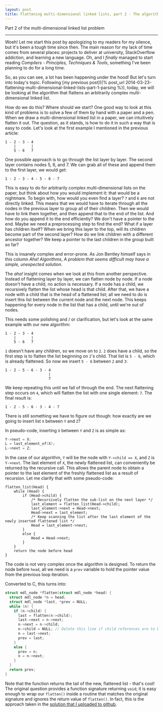 ```yaml
---
layout: post
title: Flattening multi-dimensional linked lists, part 2 - The algorithm
---
```


Part 2 of the multi-dimensional linked list problem

-----

Woeh! Let me start this post by apologizing to my readers for my silence, but it's been a tough time since then. The main reason for my lack of time comes from several places: projects to deliver at university, StackOverflow addiction, and learning a new language. Oh, and I *finally* managed to start reading *Compilers - Principles, Techniques & Tools*, something I've been planning to do for a long time.

So, as you can see, a lot has been happening under the hood! But let's turn into today's topic. Following [my previous post]({% post_url 2014-03-23-flattening-multi-dimensional-linked-lists-part-1-parsing %}), today, we will be looking at the algorithm that flattens an arbitrarily complex multi-dimensional linked list.

How do we do this? Where should we start? One good way to look at this kind of problems is to solve a few of them by hand with a paper and a pen. When we draw a multi-dimensional linked list in a paper, we can intuitively flatten it out. The question, as it stands, is how to do it in such a way that is easy to code. Let's look at the first example I mentioned in the previous article:

```
1 - 2 - 3 - 4
    |       |
    5 - 6   7
```

One possible approach is to go through the list layer by layer. The second layer contains nodes 5, 6, and 7. We can grab all of these and append them to the first layer, we would get:

```
1 - 2 - 3 - 4 - 5 - 6 - 7
```

This is easy to do for arbitrarily complex multi-dimensional lists on the paper, but think about how you would implement it: that would be a nightmare. To begin with, how would you even find a layer? `7` and `6` are not directly linked. This means that we would have to iterate through all the nodes in the previous layer to group all of their children. Then we would have to link them together, and then append that to the end of the list. And how do you append it to the end efficiently? We don't have a pointer to the end. Maybe we need a preprocessing step to find the end? What if a layer has children itself? When we bring this layer to the top, will its children become part of the second layer? How do we link children with a different ancestor together? We keep a pointer to the last children in the group built so far? 

This is insanely complex and error-prone. As Jon Bentley himself says in this column *Aha! Algorithms*, *A problem that seems difficult may have a simple, unexpected solution*.

The *aha!* insight comes when we look at this from another perspective. Instead of flattening layer by layer, we can flatten node by node. If a node doesn't have a child, no action is necessary. If a node has a child, we recursively flatten the list whose head is that child. After that, we have a node with a child that is the head of a flattened list; all we need to do is insert this list between the current node and the next node. This keeps happening for every node in the list that has a child, until we're out of nodes.

This needs some polishing and / or clarification, but let's look at the same example with our new algorithm:

```
1 - 2 - 3 - 4
    |       |
    5 - 6   7
```

`1` doesn't have any children, so we move on to `2`. `2` does have a child, so the first step is to flatten the list beginning on `2`'s child. That list is `5 - 6`, which is already flattened. So now we insert `5 - 6` between `2` and `3`:

```
1 - 2 - 5 - 6 - 3 - 4
                    |
                    7
```

We keep repeating this until we fall of through the end. The next flattening step occurs on `4`, which will flatten the list with one single element: `7`. The final result is:

```
1 - 2 - 5 - 6 - 3 - 4 - 7
```

There is still something we have to figure out though: how exactly are we going to insert list `X` between `Y` and `Z`? 

In pseudo-code, inserting `X` between `Y` and `Z` is as simple as:

```c
Y->next = X;
L = last_element_of(X);
L->next = Z;
```

In the case of our algorithm, `Y` will be the node with `Y->child == X`, and `Z` is `Y->next`. The last element of `X`, the newly flattened list, can conveniently be returned by the recursive call. This allows the parent node to obtain a pointer to the last element of the freshly flattened list as a result of recursion. Let me clarify that with some pseudo-code:

```
flatten_list(Head) {
    while (Head) {
        if (Head->child) {
            /* Recursively flatten the sub-list on the next layer */
            last_element = flatten_list(Head->child);
            last_element->next = Head->next;
            Head->next = last_element;
            /* Keep scanning the list after the last element of the newly inserted flattened list */
            Head = last_element->next;
        }
        else {
            Head = Head->next;
        }
    }
    return the node before head
}
```

The code is not very complex once the algorithm is designed. To return the node before `head`, all we need is a `prev` variable to hold the pointer value from the previous loop iteration. 

Converted to C, this turns into:

```c
struct mdl_node *flatten(struct mdl_node *head) {
  struct mdl_node *n = head;
  struct mdl_node *last, *prev = NULL;
  while (n) {
    if (n->child) {
      last = flatten(n->child);
      last->next = n->next;
      n->next = n->child;
      n->child = NULL; // Delete this line if child references are to be kept.
      n = last->next;
      prev = last;
    }
    else {
      prev = n;
      n = n->next;
    }
  }
  return prev;
}
```

Note that the function returns the tail of the new, flattened list - that's cool! The original question provides a function signature returning `void`; it is easy enough to wrap our `flatten()` inside a routine that matches the original signature and ignores the return value of `flatten()`. In fact, this is the approach taken in the [solution that I uploaded to github](https://github.com/filipegoncalves/codinghighway/tree/master/generic/MDList).
